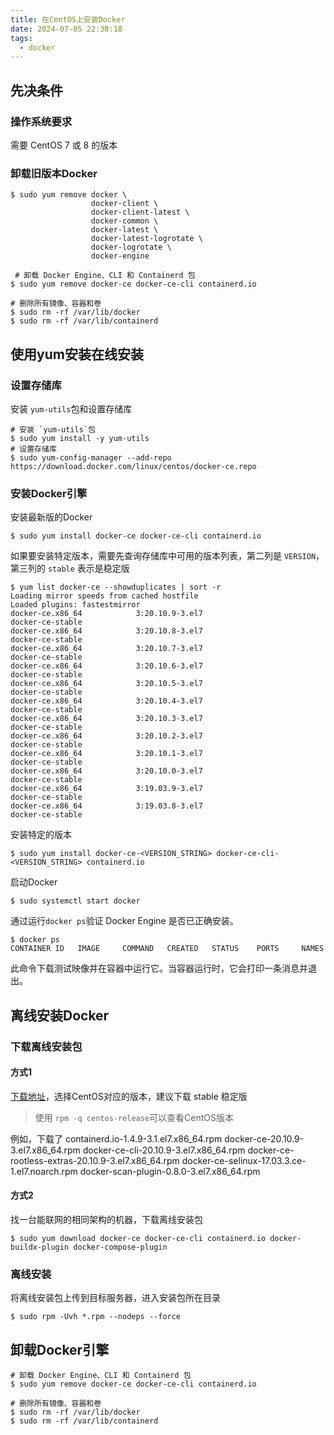 ```yaml
---
title: 在CentOS上安装Docker
date: 2024-07-05 22:38:18
tags:
  - docker
---
```


## 先决条件

### 操作系统要求

需要 CentOS 7 或 8 的版本

### 卸载旧版本Docker

~~~shell
$ sudo yum remove docker \
                  docker-client \
                  docker-client-latest \
                  docker-common \
                  docker-latest \
                  docker-latest-logrotate \
                  docker-logrotate \
                  docker-engine
                  
 # 卸载 Docker Engine、CLI 和 Containerd 包
$ sudo yum remove docker-ce docker-ce-cli containerd.io

# 删除所有镜像、容器和卷
$ sudo rm -rf /var/lib/docker
$ sudo rm -rf /var/lib/containerd
~~~

## 使用yum安装在线安装

### 设置存储库

安装 `yum-utils`包和设置存储库

~~~shell
# 安装 `yum-utils`包
$ sudo yum install -y yum-utils
# 设置存储库
$ sudo yum-config-manager --add-repo https://download.docker.com/linux/centos/docker-ce.repo
~~~

### 安装Docker引擎

安装最新版的Docker

~~~shell
$ sudo yum install docker-ce docker-ce-cli containerd.io
~~~

如果要安装特定版本，需要先查询存储库中可用的版本列表，第二列是 `VERSION`，第三列的 `stable` 表示是稳定版

~~~shell
$ yum list docker-ce --showduplicates | sort -r
Loading mirror speeds from cached hostfile
Loaded plugins: fastestmirror
docker-ce.x86_64            3:20.10.9-3.el7                     docker-ce-stable
docker-ce.x86_64            3:20.10.8-3.el7                     docker-ce-stable
docker-ce.x86_64            3:20.10.7-3.el7                     docker-ce-stable
docker-ce.x86_64            3:20.10.6-3.el7                     docker-ce-stable
docker-ce.x86_64            3:20.10.5-3.el7                     docker-ce-stable
docker-ce.x86_64            3:20.10.4-3.el7                     docker-ce-stable
docker-ce.x86_64            3:20.10.3-3.el7                     docker-ce-stable
docker-ce.x86_64            3:20.10.2-3.el7                     docker-ce-stable
docker-ce.x86_64            3:20.10.1-3.el7                     docker-ce-stable
docker-ce.x86_64            3:20.10.0-3.el7                     docker-ce-stable
docker-ce.x86_64            3:19.03.9-3.el7                     docker-ce-stable
docker-ce.x86_64            3:19.03.8-3.el7                     docker-ce-stable
~~~

安装特定的版本

~~~shell
$ sudo yum install docker-ce-<VERSION_STRING> docker-ce-cli-<VERSION_STRING> containerd.io
~~~

启动Docker

~~~shell
$ sudo systemctl start docker
~~~

通过运行`docker ps`验证 Docker Engine 是否已正确安装。

~~~shell
$ docker ps
CONTAINER ID   IMAGE     COMMAND   CREATED   STATUS    PORTS     NAMES
~~~

此命令下载测试映像并在容器中运行它。当容器运行时，它会打印一条消息并退出。

## 离线安装Docker

### 下载离线安装包

#### 方式1

[下载地址](https://download.docker.com/linux/centos/ )，选择CentOS对应的版本，建议下载 stable 稳定版

> 使用 `rpm -q centos-release`可以查看CentOS版本

例如，下载了
containerd.io-1.4.9-3.1.el7.x86_64.rpm
docker-ce-20.10.9-3.el7.x86_64.rpm
docker-ce-cli-20.10.9-3.el7.x86_64.rpm
docker-ce-rootless-extras-20.10.9-3.el7.x86_64.rpm
docker-ce-selinux-17.03.3.ce-1.el7.noarch.rpm
docker-scan-plugin-0.8.0-3.el7.x86_64.rpm

#### 方式2

找一台能联网的相同架构的机器，下载离线安装包

~~~shell
$ sudo yum download docker-ce docker-ce-cli containerd.io docker-buildx-plugin docker-compose-plugin
~~~


### 离线安装

将离线安装包上传到目标服务器，进入安装包所在目录

~~~shell
$ sudo rpm -Uvh *.rpm --nodeps --force
~~~

## 卸载Docker引擎

~~~shell
# 卸载 Docker Engine、CLI 和 Containerd 包
$ sudo yum remove docker-ce docker-ce-cli containerd.io

# 删除所有镜像、容器和卷
$ sudo rm -rf /var/lib/docker
$ sudo rm -rf /var/lib/containerd
~~~


